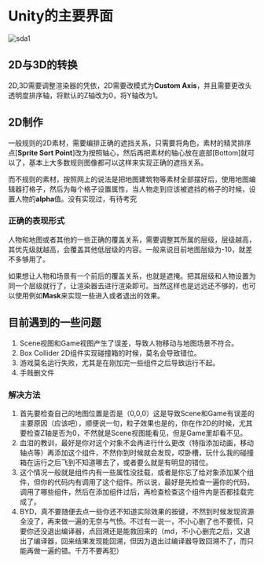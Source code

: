 # Unity的主要界面

![sda1](C:\Users\SQBA\Desktop\sda1.webp)

## 2D与3D的转换

2D,3D需要调整渲染器的凭依，2D需要改模式为**Custom Axis**，并且需要更改头透明度排序轴，将默认的Z轴改为0，将Y轴改为1。

## 2D制作

一般规则的2D素材，需要编排正确的遮挡关系，只需要将角色，素材的精灵排序点[**Sprite Sort Point**]改为按照轴心，然后再把素材的轴心放在底部[Bottom]就可以了，基本上大多数规则图像都可以这样来实现正确的遮挡关系。

而不规则的素材，按照网上的说法是把地图建筑物等素材全部摆好后，使用地图编辑器打格子，然后为每个格子设置属性，当人物走到应该被遮挡的格子的时候，设置人物的**alpha**值。没有实现过，有待考究

### 正确的表现形式

人物和地图或者其他的一些正确的覆盖关系，需要调整其所属的层级，层级越高，其优先级就越高，会覆盖其他低层级的内容。一般来说目前地图层级为-10，就差不多够用了。

如果想让人物和场景有一个前后的覆盖关系，也就是遮掩。把其层级和人物设置为同一个层级就行了，让渲染器去进行渲染即可。当然这样也是远远还不够的，也可以使用例如**Mask**来实现一些进入或者退出的效果。

## 目前遇到的一些问题

1. Scene视图和Game视图产生了误差，导致人物移动与地图场景不符合。
2. Box Collider 2D组件实现碰撞箱的时候，莫名会导致错位。
3. 游戏莫名运行失败，尤其是在刚加完一些组件之后导致运行不起。
4. 手贱删文件

### 解决方法

1. 首先要检查自己的地图位置是否是（0,0,0）这是导致Scene和Game有误差的主要原因（应该吧），顺便说一句，粒子效果也是的，你在作2D的时候，尤其要检查Z轴是否为0，不然就是Scene视图能看见，但是Game里却看不见。
2. 血泪的教训，最好是你对这个对象不会再进行什么更改（特指添加动画，移动轴点等）再添加这个组件，不然你到时候就会发现，哎卧槽，玩什么我的碰撞箱在运行之后飞到不知道哪去了，或者要么就是有明显的错位。
3. 这个情况一般就是组件内有一些属性没挂载，或者是你忘了给对象添加某个组件，但你的代码内有调用了这个组件。所以说，最好是先检查一遍你的代码，调用了哪些组件，然后在添加组件过后，再检查检查这个组件内是否都挂载完成了。
4. BYD，真不要随便去点一些你还不知道实际效果的按键，不然到时候发现资源全没了，再来做一遍的无奈与气愤。不过有一说一，不小心删了也不要慌，只要你还没退出编译器，点回溯还是能救回来的（md，不小心删完之后，又退出了编译器，回来结果发现能回溯，但因为退出过编译器导致回溯不了，而只能再做一遍的错。千万不要再犯）

